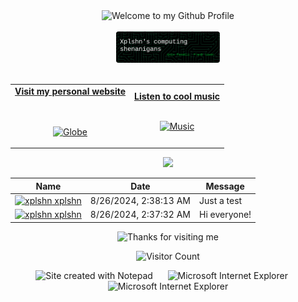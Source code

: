 <!-- "Hero" Header -->
<div align="center">
  <img height="200" src="https://github.com/xplshn/xplshn/blob/master/images/welcome.png?raw=true" alt="Welcome to my Github Profile" />
  <br />
  <br />
  <img height="50" alt="My Name is Anto, A.K.A Xplshn and I really like doing random stuff on computers" src="images/github-header-image.png" />
  <br />
  <br />

</div>

<!-- Social -->
<table width="100%" align="center">
<tr>
<td align="center">
<a href="https://fatbuffalo.neocities.org/def">
<strong>Visit my personal website </strong>
<br />
<br />
<br />

<p>

<img alt="Globe" height="80" src="images/globe.gif">
</a>
</p>

</td>


<td align="center">
<a href="https://music.youtube.com/playlist?list=RDCLAK5uy_nPN5nGhNWMuq-NC1COQ7_tMl2r5SxSgKE">
<strong>Listen to cool music</strong>
<br />
<br />


<p>
<img height="100" alt="Music" src="images/music.gif"> 
</a>
</p>

</td>
</tr>
</table>

<div align="center">
<a href="https://github.com/xplshn/xplshn/issues/1#issuecomment-new"><img src="images/guestbook.svg"></a> 
</div>

<!-- Guestbook -->
| Name | Date | Message |
|---|---|---|
| <a href="https://github.com/xplshn"><img width="24" src="https://avatars.githubusercontent.com/u/114888778?s=24&u=7982d1048e94881172aa062ce3c93336dc09f46a&v=4" alt="xplshn" /> xplshn</a> |8/26/2024, 2:38:13 AM|Just a test|
| <a href="https://github.com/xplshn"><img width="24" src="https://avatars.githubusercontent.com/u/114888778?s=24&u=7982d1048e94881172aa062ce3c93336dc09f46a&v=4" alt="xplshn" /> xplshn</a> |8/26/2024, 2:37:32 AM|Hi everyone!|
<!-- /Guestbook -->

<!-- Footer -->
<div align="center">

<img height="120" alt="Thanks for visiting me" width="100%" src="https://raw.githubusercontent.com/BrunnerLivio/brunnerlivio/master/images/marquee.svg" />
<br />

![Visitor Count](https://profile-counter.glitch.me/xplshn/count.svg)


<img src="https://raw.githubusercontent.com/xplshn/xplshn/master/images/notepad.gif" alt="Site created with Notepad" height="30" />
<!-- "margin-right: whatever;" -->
<span>&nbsp;&nbsp;&nbsp;&nbsp;</span>  
<img src="https://raw.githubusercontent.com/xplshn/xplshn/master/images/ie_logo.gif" alt="Microsoft Internet Explorer" />
<span>&nbsp;&nbsp;&nbsp;&nbsp;</span>  
<img src="https://raw.githubusercontent.com/xplshn/xplshn/master/images/noframes.gif" alt="Microsoft Internet Explorer" />

</div>
